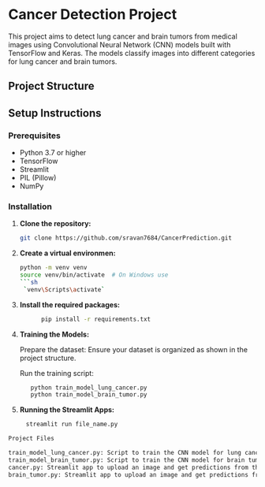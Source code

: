 # Cancer Detection Project

This project aims to detect lung cancer and brain tumors from medical images using Convolutional Neural Network (CNN) models built with TensorFlow and Keras. The models classify images into different categories for lung cancer and brain tumors.

## Project Structure


## Setup Instructions

### Prerequisites

- Python 3.7 or higher
- TensorFlow
- Streamlit
- PIL (Pillow)
- NumPy

### Installation

1. **Clone the repository:**
   ```sh
   git clone https://github.com/sravan7684/CancerPrediction.git
2. **Create a virtual environmen:**
      ```sh
     python -m venv venv
    source venv/bin/activate  # On Windows use
     ```sh
       `venv\Scripts\activate`

3. **Install the required packages:**
   ```sh
         pip install -r requirements.txt


4.  **Training the Models:**

    Prepare the dataset: Ensure your dataset is organized as shown in the project structure.

    Run the training script: 
      ```sh 
         python train_model_lung_cancer.py
         python train_model_brain_tumor.py


5.  **Running the Streamlit Apps:**
   ```sh
        streamlit run file_name.py

Project Files

train_model_lung_cancer.py: Script to train the CNN model for lung cancer detection.
train_model_brain_tumor.py: Script to train the CNN model for brain tumor detection.
cancer.py: Streamlit app to upload an image and get predictions from the trained lung cancer model.
brain_tumor.py: Streamlit app to upload an image and get predictions from the trained brain tumor model.

    

    

   

   

